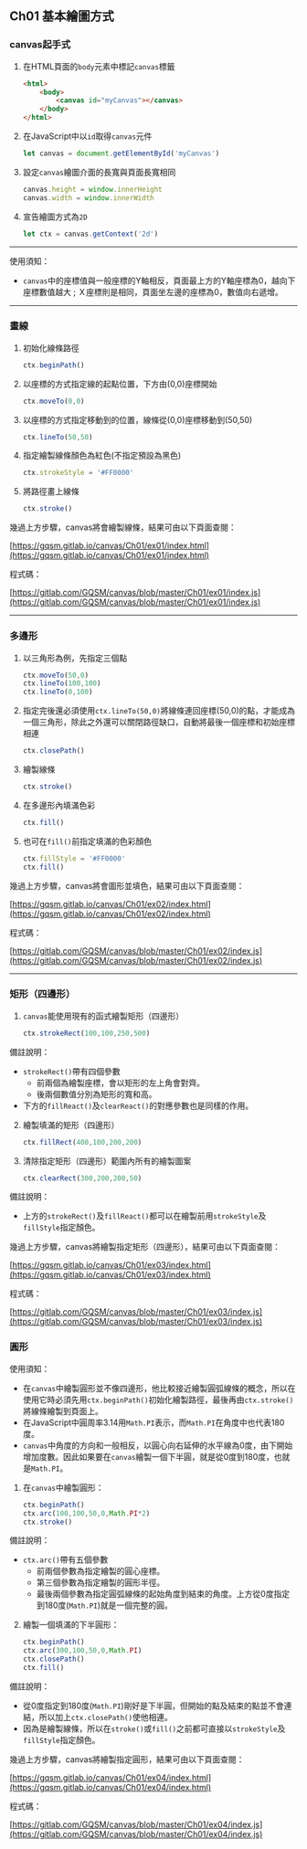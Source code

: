 ## Ch01 基本繪圖方式

### canvas起手式
1. 在HTML頁面的`body`元素中標記`canvas`標籤
    ```html
    <html>
        <body>
            <canvas id="myCanvas"></canvas>
        </body>
    </html>
    ```
2. 在JavaScript中以`id`取得`canvas`元件
    ```javascript
    let canvas = document.getElementById('myCanvas')
    ```
3. 設定`canvas`繪圖介面的長寬與頁面長寬相同
    ```javascript
    canvas.height = window.innerHeight
    canvas.width = window.innerWidth
    ```
4. 宣告繪圖方式為`2D`
    ```javascript
    let ctx = canvas.getContext('2d')
    ```

---

>>>
使用須知：
* `canvas`中的座標值與一般座標的Y軸相反，頁面最上方的Y軸座標為0，越向下座標數值越大 ; Ｘ座標則是相同，頁面坐左邊的座標為0，數值向右遞增。
>>>

---

### 畫線
1. 初始化線條路徑
    ```javascript
    ctx.beginPath()
    ```
2. 以座標的方式指定線的起點位置，下方由(0,0)座標開始
    ```javascript
    ctx.moveTo(0,0)
    ```
3. 以座標的方式指定移動到的位置，線條從(0,0)座標移動到(50,50)
    ```javascript
    ctx.lineTo(50,50)
    ```
4. 指定繪製線條顏色為紅色(不指定預設為黑色)
    ```javascript
    ctx.strokeStyle = '#FF0000'
    ```
5. 將路徑畫上線條
    ```javascript
    ctx.stroke()
    ```
幾過上方步驟，canvas將會繪製線條，結果可由以下頁面查閱：

[https://gqsm.gitlab.io/canvas/Ch01/ex01/index.html](https://gqsm.gitlab.io/canvas/Ch01/ex01/index.html)

程式碼：

[https://gitlab.com/GQSM/canvas/blob/master/Ch01/ex01/index.js](https://gitlab.com/GQSM/canvas/blob/master/Ch01/ex01/index.js)

---

### 多邊形
1. 以三角形為例，先指定三個點
    ```javascript
    ctx.moveTo(50,0)
    ctx.lineTo(100,100)
    ctx.lineTo(0,100)
    ```
2. 指定完後還必須使用`ctx.lineTo(50,0)`將線條連回座標(50,0)的點，才能成為一個三角形，除此之外還可以關閉路徑缺口，自動將最後一個座標和初始座標相連
    ```javascript
    ctx.closePath()
    ```
3. 繪製線條
    ```javascript
    ctx.stroke()
    ```
4. 在多邊形內填滿色彩
    ```javascript
    ctx.fill()
    ```
5. 也可在`fill()`前指定填滿的色彩顏色
    ```javascript
    ctx.fillStyle = '#FF0000'
    ctx.fill()
    ```
幾過上方步驟，canvas將會圖形並填色，結果可由以下頁面查閱：

[https://gqsm.gitlab.io/canvas/Ch01/ex02/index.html](https://gqsm.gitlab.io/canvas/Ch01/ex02/index.html)

程式碼：

[https://gitlab.com/GQSM/canvas/blob/master/Ch01/ex02/index.js](https://gitlab.com/GQSM/canvas/blob/master/Ch01/ex02/index.js)

---

### 矩形（四邊形）
1. `canvas`能使用現有的函式繪製矩形（四邊形）
    ```javascript
    ctx.strokeRect(100,100,250,500)
    ```

>>>
備註說明：
* `strokeRect()`帶有四個參數
    * 前兩個為繪製座標，會以矩形的左上角會對齊。
    * 後兩個數值分別為矩形的寬和高。
* 下方的`fillReact()`及`clearReact()`的對應參數也是同樣的作用。
>>>

2. 繪製填滿的矩形（四邊形）
    ```javascript
    ctx.fillRect(400,100,200,200)
    ```
3. 清除指定矩形（四邊形）範圍內所有的繪製圖案
    ```javascript
    ctx.clearRect(300,200,200,50)
    ```

>>>
備註說明：
* 上方的`strokeRect()`及`fillReact()`都可以在繪製前用`strokeStyle`及`fillStyle`指定顏色。
>>>

幾過上方步驟，canvas將繪製指定矩形（四邊形），結果可由以下頁面查閱：

[https://gqsm.gitlab.io/canvas/Ch01/ex03/index.html](https://gqsm.gitlab.io/canvas/Ch01/ex03/index.html)

程式碼：

[https://gitlab.com/GQSM/canvas/blob/master/Ch01/ex03/index.js](https://gitlab.com/GQSM/canvas/blob/master/Ch01/ex03/index.js)

### 圓形

>>>
使用須知：
* 在`canvas`中繪製圓形並不像四邊形，他比較接近繪製圓弧線條的概念，所以在使用它時必須先用`ctx.beginPath()`初始化繪製路徑，最後再由`ctx.stroke()`將線條繪製到頁面上。
* 在JavaScript中圓周率3.14用`Math.PI`表示，而`Math.PI`在角度中也代表180度。
* `canvas`中角度的方向和一般相反，以圓心向右延伸的水平線為0度，由下開始增加度數。因此如果要在`canvas`繪製一個下半圓，就是從0度到180度，也就是`Math.PI`。
>>>

1. 在`canvas`中繪製圓形：
    ```javascript
    ctx.beginPath()
    ctx.arc(100,100,50,0,Math.PI*2)
    ctx.stroke()
    ```
>>>
備註說明：
* `ctx.arc()`帶有五個參數
    * 前兩個參數為指定繪製的圓心座標。
    * 第三個參數為指定繪製的圓形半徑。
    * 最後兩個參數為指定圓弧線條的起始角度到結束的角度。上方從0度指定到180度(`Math.PI`)就是一個完整的圓。
>>>
2. 繪製一個填滿的下半圓形：
    ```javascript
    ctx.beginPath()
    ctx.arc(300,100,50,0,Math.PI)
    ctx.closePath()
    ctx.fill()
    ```
>>>
備註說明：
* 從0度指定到180度(`Math.PI`)剛好是下半圓，但開始的點及結束的點並不會連結，所以加上`ctx.closePath()`使他相連。
* 因為是繪製線條，所以在`stroke()`或`fill()`之前都可直接以`strokeStyle`及`fillStyle`指定顏色。
>>>

幾過上方步驟，canvas將繪製指定圓形，結果可由以下頁面查閱：

[https://gqsm.gitlab.io/canvas/Ch01/ex04/index.html](https://gqsm.gitlab.io/canvas/Ch01/ex04/index.html)

程式碼：

[https://gitlab.com/GQSM/canvas/blob/master/Ch01/ex04/index.js](https://gitlab.com/GQSM/canvas/blob/master/Ch01/ex04/index.js)